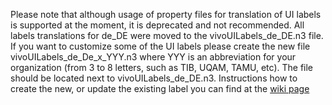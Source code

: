 Please note that although usage of property files for translation of UI labels is supported at the moment, 
it is deprecated and not recommended. All labels translations for de_DE were moved to the vivoUILabels_de_DE.n3 file. 
If you want to customize some of the UI labels please create the new file vivoUILabels_de_De_x_YYY.n3 where YYY is an abbreviation
for your organization (from 3 to 8 letters, such as TIB, UQAM, TAMU, etc). The file should be located next to vivoUILabels_de_DE.n3.
Instructions how to create the new, or update the existing label you can find at the 
[wiki page](https://wiki.lyrasis.org/display/VIVO/VIVO+Technical+Documentation)